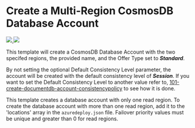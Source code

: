 # Create a Multi-Region CosmosDB Database Account

<a href="https://portal.azure.com/#create/Microsoft.Template/uri/https%3A%2F%2Fraw.githubusercontent.com%2FAzure%2Fazure-quickstart-templates%2Fmaster%2F101-documentdb-account-create-multi-region-account%2Fazuredeploy.json" target="_blank">
    <img src="http://azuredeploy.net/deploybutton.png"/>
</a>
<a href="http://armviz.io/#/?load=https%3A%2F%2Fraw.githubusercontent.com%2FAzure%2Fazure-quickstart-templates%2Fmaster%2F101-documentdb-account-create-multi-region-account%2Fazuredeploy.json" target="_blank">
    <img src="http://armviz.io/visualizebutton.png"/>
</a>

This template will create a CosmosDB Database Account with the two specifed regions, the provided name, and the Offer Type set to ***Standard***.

By not setting the optional Default Consistency Level parameter, the account will be created with the default consistency level of ***Session***.
If you want to set the Default Consistency Level to another value refer to, [101-create-documentdb-account-consistencypolicy](https://github.com/Azure/azure-quickstart-templates/tree/master/101-create-documentdb-account-consistencypolicy) to see how it is done.

This template creates a database account with only one read region. To create the database account with more than one read region, add it to the 'locations' array in the `azuredeploy.json` file. Failover priority values must be unique and greater than 0 for read regions.
